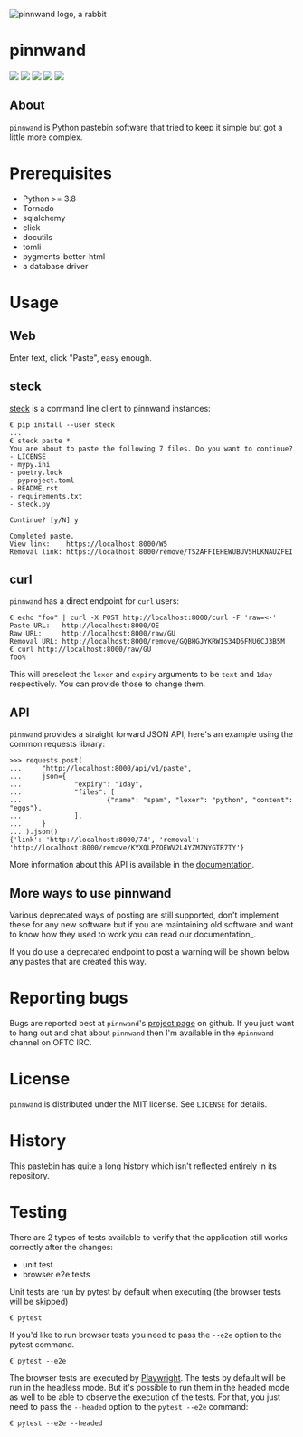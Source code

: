 ![pinnwand logo, a rabbit](https://pinnwand.readthedocs.io/en/latest/_static/logo-doc.png)

# pinnwand

[![](https://readthedocs.org/projects/pinnwand/badge/?version=latest)](https://pinnwand.readthedocs.io/en/latest/) [![](https://pinnwand.readthedocs.io/en/latest/_static/license.svg)](https://github.com/supakeen/pinnwand/blob/master/LICENSE) [![](https://img.shields.io/badge/code%20style-black-000000.svg)](https://github.com/ambv/black) [![](https://img.shields.io/pypi/v/pinnwand)](https://pypi.org/project/pinnwand) [![](https://codecov.io/gh/supakeen/pinnwand/branch/master/graph/badge.svg)](https://codecov.io/gh/supakeen/pinnwand)

## About

`pinnwand` is Python pastebin software that tried to keep it simple but got
a little more complex.

Prerequisites
=============
* Python >= 3.8
* Tornado
* sqlalchemy
* click
* docutils
* tomli
* pygments-better-html
* a database driver

Usage
=====

Web
---
Enter text, click "Paste", easy enough.

steck
-----
[steck](https://github.com/supakeen/steck) is a command line client to pinnwand instances:

```
€ pip install --user steck
...
€ steck paste *
You are about to paste the following 7 files. Do you want to continue?
- LICENSE
- mypy.ini
- poetry.lock
- pyproject.toml
- README.rst
- requirements.txt
- steck.py

Continue? [y/N] y

Completed paste.
View link:    https://localhost:8000/W5
Removal link: https://localhost:8000/remove/TS2AFFIEHEWUBUV5HLKNAUZFEI
```

curl
----
`pinnwand` has a direct endpoint for `curl` users:

```
€ echo "foo" | curl -X POST http://localhost:8000/curl -F 'raw=<-'
Paste URL:   http://localhost:8000/OE
Raw URL:     http://localhost:8000/raw/GU
Removal URL: http://localhost:8000/remove/GQBHGJYKRWIS34D6FNU6CJ3B5M
€ curl http://localhost:8000/raw/GU
foo%
```

This will preselect the `lexer` and `expiry` arguments to be `text` and
`1day` respectively. You can provide those to change them.

API
---
`pinnwand` provides a straight forward JSON API, here's an example using the
common requests library:

```
>>> requests.post(
...     "http://localhost:8000/api/v1/paste",
...     json={
...             "expiry": "1day",
...             "files": [
...                     {"name": "spam", "lexer": "python", "content": "eggs"},
...             ],
...     }
... ).json()
{'link': 'http://localhost:8000/74', 'removal': 'http://localhost:8000/remove/KYXQLPZQEWV2L4YZM7NYGTR7TY'}
```

More information about this API is available in the [documentation](https://pinnwand.readthedocs.io/en/latest/).


More ways to use pinnwand
-------------------------
Various deprecated ways of posting are still supported, don't implement these
for any new software but if you are maintaining old software and want to know
how they used to work you can read our documentation_.

If you do use a deprecated endpoint to post a warning will be shown below any
pastes that are created this way.

Reporting bugs
==============
Bugs are reported best at `pinnwand`'s [project page](https://github.com/supakeen/pinnwand) on github. If you just
want to hang out and chat about `pinnwand` then I'm available in the
`#pinnwand` channel on OFTC IRC.

License
=======
`pinnwand` is distributed under the MIT license. See `LICENSE`
for details.

History
=======
This pastebin has quite a long history which isn't reflected entirely in its
repository.

Testing
=======
There are 2 types of tests available to verify that the application still works correctly after the changes:
* unit test
* browser e2e tests

Unit tests are run by pytest by default when executing (the browser tests will be skipped)
```
€ pytest
```
If you'd like to run browser tests you need to pass the `--e2e` option to the pytest command.
```
€ pytest --e2e
```
The browser tests are executed by [Playwright](https://playwright.dev/python/docs/intro).
The tests by default will be run in the headless mode. 
But it's possible to run them in the headed mode as well to be able to observe the execution of the tests.
For that, you just need to pass the `--headed` option to the `pytest --e2e` command:
```
€ pytest --e2e --headed
```
